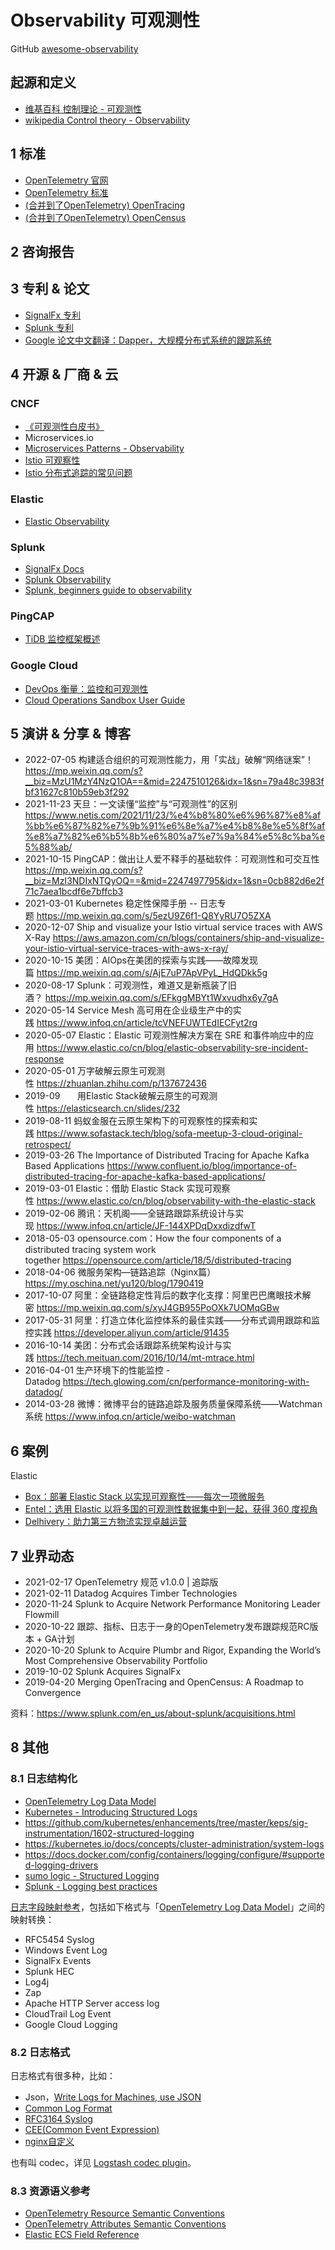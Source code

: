 # Observability 可观测性

GitHub [awesome-observability](https://github.com/adriannovegil/awesome-observability)

## 起源和定义
* [维基百科 控制理论 - 可观测性](https://zh.wikipedia.org/wiki/%E5%8F%AF%E8%A7%80%E6%B8%AC%E6%80%A7)
* [wikipedia Control theory - Observability](https://en.wikipedia.org/wiki/Observability)

## 1 标准
* [OpenTelemetry 官网](https://opentelemetry.io/)
* [OpenTelemetry 标准](https://github.com/open-telemetry/opentelemetry-specification)
* [(合并到了OpenTelemetry) OpenTracing](https://opentracing.io/docs/overview/)
* [(合并到了OpenTelemetry) OpenCensus](https://opencensus.io/)

## 2 咨询报告
## 3 专利 & 论文
* [SignalFx 专利](https://patents.google.com/?assignee=signalFx&num=100&oq=signalFx)
* [Splunk 专利](https://patents.google.com/?assignee=Splunk&num=100&oq=Splunk)
* [Google 论文中文翻译：Dapper，大规模分布式系统的跟踪系统](https://bigbully.github.io/Dapper-translation/)

## 4 开源 & 厂商 & 云
### CNCF
* [《可观测性白皮书》](https://mp.weixin.qq.com/s?__biz=Mzg3Mzg2ODA4Ng==&mid=2247490236&idx=1&sn=1b6bc71889952937b8be2c59da72e547)
* Microservices.io
* [Microservices Patterns - Observability](https://microservices.io/patterns/index.html)
* [Istio 可观察性](https://istio.io/latest/zh/docs/concepts/observability/)
* [Istio 分布式追踪的常见问题](https://istio.io/latest/zh/about/faq/distributed-tracing/)

### Elastic 
* [Elastic Observability](https://www.elastic.co/guide/en/observability/current/observability-introduction.html)
### Splunk 
* [SignalFx Docs](https://docs.signalfx.com/en/latest/index.html)
* [Splunk Observability](https://www.splunk.com/en_us/about-us/business-strategy-and-vision/observability.html)
* [Splunk, beginners guide to observability](https://www.splunk.com/pdfs/ebooks/beginners-guide-to-observability.pdf)

### PingCAP
* [TiDB 监控框架概述](https://docs.pingcap.com/zh/tidb/stable/tidb-monitoring-framework)

### Google Cloud
* [DevOps 衡量：监控和可观测性](https://cloud.google.com/solutions/devops/devops-measurement-monitoring-and-observability?hl=zh-cn)
* [Cloud Operations Sandbox User Guide](https://github.com/GoogleCloudPlatform/cloud-ops-sandbox/blob/master/docs/README.md)

## 5 演讲 & 分享 & 博客
* 2022-07-05 构建适合组织的可观测性能力，用「实战」破解“网络谜案”！https://mp.weixin.qq.com/s?__biz=MzU1MzY4NzQ1OA==&mid=2247510126&idx=1&sn=79a48c3983fbf31627c810b59eb3f292
* 2021-11-23 天旦：一文读懂“监控”与“可观测性”的区别 https://www.netis.com/2021/11/23/%e4%b8%80%e6%96%87%e8%af%bb%e6%87%82%e7%9b%91%e6%8e%a7%e4%b8%8e%e5%8f%af%e8%a7%82%e6%b5%8b%e6%80%a7%e7%9a%84%e5%8c%ba%e5%88%ab/
* 2021-10-15 PingCAP：做出让人爱不释手的基础软件：可观测性和可交互性 https://mp.weixin.qq.com/s?__biz=MzI3NDIxNTQyOQ==&mid=2247497795&idx=1&sn=0cb882d6e2f71c7aea1bcdf6e7bffcb3
* 2021-03-01 Kubernetes 稳定性保障手册 -- 日志专题 https://mp.weixin.qq.com/s/5ezU9Z6f1-Q8YyRU7O5ZXA
* 2020-12-07 Ship and visualize your Istio virtual service traces with AWS X-Ray https://aws.amazon.com/cn/blogs/containers/ship-and-visualize-your-istio-virtual-service-traces-with-aws-x-ray/
* 2020-10-15 美团：AIOps在美团的探索与实践——故障发现篇 https://mp.weixin.qq.com/s/AjE7uP7ApVPyL_HdQDkk5g
* 2020-08-17 Splunk：可观测性，难道又是新瓶装了旧酒？ https://mp.weixin.qq.com/s/EFkggMBYt1Wxvudhx6y7gA
* 2020-05-14 Service Mesh 高可用在企业级生产中的实践 https://www.infoq.cn/article/tcVNEFUWTEdIECFyt2rg
* 2020-05-07 Elastic：Elastic 可观测性解决方案在 SRE 和事件响应中的应用 https://www.elastic.co/cn/blog/elastic-observability-sre-incident-response
* 2020-05-01 万字破解云原生可观测性 https://zhuanlan.zhihu.com/p/137672436
* 2019-09       用Elastic Stack破解云原生的可观测性 https://elasticsearch.cn/slides/232
* 2019-08-11 蚂蚁金服在云原生架构下的可观察性的探索和实践 https://www.sofastack.tech/blog/sofa-meetup-3-cloud-original-retrospect/
* 2019-03-26 The Importance of Distributed Tracing for Apache Kafka Based Applications https://www.confluent.io/blog/importance-of-distributed-tracing-for-apache-kafka-based-applications/
* 2019-03-01 Elastic：借助 Elastic Stack 实现可观察性 https://www.elastic.co/cn/blog/observability-with-the-elastic-stack
* 2019-02-06 腾讯：天机阁——全链路跟踪系统设计与实现 https://www.infoq.cn/article/JF-144XPDqDxxdizdfwT
* 2018-05-03 opensource.com：How the four components of a distributed tracing system work together https://opensource.com/article/18/5/distributed-tracing
* 2018-04-06 微服务架构—链路追踪（Nginx篇）https://my.oschina.net/yu120/blog/1790419
* 2017-10-07 阿里：全链路稳定性背后的数字化支撑：阿里巴巴鹰眼技术解密 https://mp.weixin.qq.com/s/xyJ4GB955PoOXk7UOMqGBw
* 2017-05-31 阿里：打造立体化监控体系的最佳实践——分布式调用跟踪和监控实践 https://developer.aliyun.com/article/91435
* 2016-10-14 美团：分布式会话跟踪系统架构设计与实践 https://tech.meituan.com/2016/10/14/mt-mtrace.html
* 2016-04-01 生产环境下的性能监控 - Datadog https://tech.glowing.com/cn/performance-monitoring-with-datadog/
* 2014-03-28 微博：微博平台的链路追踪及服务质量保障系统——Watchman 系统 https://www.infoq.cn/article/weibo-watchman

## 6 案例
Elastic
* [Box：部署 Elastic Stack 以实现可观察性——每次一项微服务](https://www.elastic.co/cn/customers/box)
* [Entel：选用 Elastic 以将多国的可观测性数据集中到一起，获得 360 度视角](https://www.elastic.co/cn/customers/entel)
* [Delhivery：助力第三方物流实现卓越运营](https://www.elastic.co/cn/customers/delhivery)

## 7 业界动态
* 2021-02-17 OpenTelemetry 规范 v1.0.0 | 追踪版 
* 2021-02-11 Datadog Acquires Timber Technologies 
* 2020-11-24 Splunk to Acquire Network Performance Monitoring Leader Flowmill 
* 2020-10-22 跟踪、指标、日志于一身的OpenTelemetry发布跟踪规范RC版本 + GA计划 
* 2020-10-20 Splunk to Acquire Plumbr and Rigor, Expanding the World’s Most Comprehensive Observability Portfolio 
* 2019-10-02 Splunk Acquires SignalFx 
* 2019-04-20 Merging OpenTracing and OpenCensus: A Roadmap to Convergence

资料：https://www.splunk.com/en_us/about-splunk/acquisitions.html

## 8 其他
### 8.1 日志结构化
* [OpenTelemetry Log Data Model](https://github.com/open-telemetry/opentelemetry-specification/blob/master/specification/logs/data-model.md)
* [Kubernetes - Introducing Structured Logs](https://kubernetes.io/blog/2020/09/04/kubernetes-1-19-introducing-structured-logs/)
* https://github.com/kubernetes/enhancements/tree/master/keps/sig-instrumentation/1602-structured-logging
* https://kubernetes.io/docs/concepts/cluster-administration/system-logs
* https://docs.docker.com/config/containers/logging/configure/#supported-logging-drivers
* [sumo logic - Structured Logging](https://www.sumologic.com/glossary/structured-logging/)
* [Splunk - Logging best practices](https://dev.splunk.com/enterprise/docs/developapps/addsupport/logging/loggingbestpractices)

[日志字段映射参考](https://github.com/open-telemetry/opentelemetry-specification/blob/main/specification/logs/data-model.md#appendix-a-example-mappings)，包括如下格式与「[OpenTelemetry Log Data Model](https://github.com/open-telemetry/opentelemetry-specification/blob/master/specification/logs/data-model.md)」之间的映射转换：
* RFC5454 Syslog
* Windows Event Log
* SignalFx Events
* Splunk HEC
* Log4j
* Zap
* Apache HTTP Server access log
* CloudTrail Log Event
* Google Cloud Logging

### 8.2 日志格式
日志格式有很多种，比如：
* Json，[Write Logs for Machines, use JSON](https://paul.querna.org/articles/2011/12/26/log-for-machines-in-json/)
* [Common Log Format](https://en.wikipedia.org/wiki/Common_Log_Format)
* [RFC3164 Syslog](http://www.ietf.org/rfc/rfc3164.txt)
* [CEE(Common Event Expression)](http://cee.mitre.org/about/documents.html)
* [nginx自定义](http://nginx.org/en/docs/http/ngx_http_log_module.html#log_format)

也有叫 codec，详见 [Logstash codec plugin](https://www.elastic.co/guide/en/logstash/master/codec-plugins.html)。

### 8.3 资源语义参考
* [OpenTelemetry Resource Semantic Conventions](https://github.com/open-telemetry/opentelemetry-specification/blob/main/specification/resource/semantic_conventions/README.md)
* [OpenTelemetry Attributes Semantic Conventions](https://github.com/open-telemetry/opentelemetry-specification/blob/main/specification/trace/semantic_conventions/README.md)
* [Elastic ECS Field Reference](https://www.elastic.co/guide/en/ecs/current/ecs-field-reference.html)